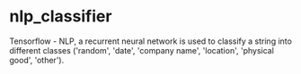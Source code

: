 # nlp_classifier
Tensorflow - NLP, a recurrent neural network is used to classify a string into different classes ('random', 'date', 'company name', 'location', 'physical good', 'other').
